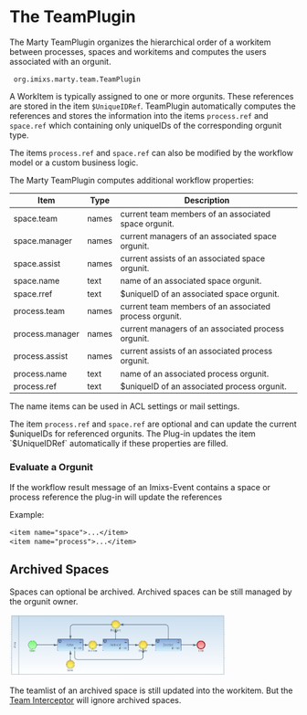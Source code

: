 # The TeamPlugin

The Marty TeamPlugin organizes the hierarchical order of a workitem between
processes, spaces and workitems and computes the users associated with an orgunit.  
 
     org.imixs.marty.team.TeamPlugin


A WorkItem is typically assigned to one or more orgunits. These references are stored in the item `$UniqueIDRef`. 
TeamPlugin automatically computes the references and stores the information into the items 
`process.ref` and `space.ref` which containing only uniqueIDs of the corresponding orgunit type.

The items `process.ref` and `space.ref` can also be modified by the workflow model or a custom business logic.
 
The Marty TeamPlugin computes additional workflow properties:

  
| Item       		| Type      | Description                               						|
|-------------------|-----------|-------------------------------------------------------------------|
|space.team   		| names		| current team members of an associated space orgunit. 				|
|space.manager		| names   	|current managers of an associated space orgunit.					|
|space.assist		| names   	|current assists of an associated space orgunit. 					|
|space.name			| text		|name of  an associated space orgunit. 								| 
|space.rref			| text		|$uniqueID  of an associated space orgunit. 						| 
|process.team		| names		|current team members of an associated process orgunit. 			| 
|process.manager	| names		|current managers of an associated process orgunit. 				| 
|process.assist		| names		|current assists of an associated process orgunit. 					| 
|process.name		| text		|name of  an associated process orgunit. 							| 
|process.ref		| text		|$uniqueID  of an associated process orgunit.						| 
 
The name items can be used in ACL settings or mail settings.
 
The item `process.ref`  and `space.ref` are optional and can update the current $uniqueIDs for referenced orgunits. 
The Plug-in updates the item `$UniqueIDRef` automatically if these properties are filled.

### Evaluate a Orgunit

If the workflow result message of an Imixs-Event contains a space or process reference the plug-in will update the references

Example:

	<item name="space">...</item>
	<item name="process">...</item>


## Archived Spaces

Spaces can optional be archived. Archived spaces can be still managed by the orgunit owner. 


<img src="../images/teamplugin-model.png" style="width: 75%;"/>


The teamlist of an archived space is still updated into the workitem. But the [Team Interceptor](./teaminterceptor.md) will ignore archived spaces.  